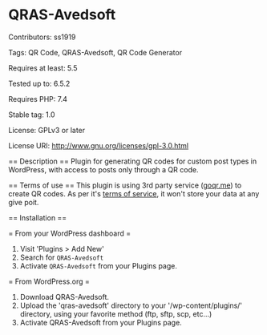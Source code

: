 # QRAS-Avedsoft
Contributors: ss1919

Tags: QR Code, QRAS-Avedsoft, QR Code Generator

Requires at least: 5.5

Tested up to: 6.5.2

Requires PHP: 7.4

Stable tag: 1.0

License: GPLv3 or later

License URI: <a href="http://www.gnu.org/licenses/gpl-3.0.html"> http://www.gnu.org/licenses/gpl-3.0.html </a>

== Description ==
Plugin for generating QR codes for custom post types in WordPress, with access to posts only through a QR code.

== Terms of use ==
This plugin is using 3rd party service (<a href="http://goqr.me/api/" target="_blank">goqr.me</a>) to create QR codes. As per it's <a href="http://goqr.me/api/doc/create-qr-code/#general_tos" target="_blank">terms of service</a>, it won't store your data at any give poit.

== Installation ==

= From your WordPress dashboard =

1. Visit 'Plugins > Add New'
2. Search for `QRAS-Avedsoft`
3. Activate `QRAS-Avedsoft` from your Plugins page.

= From WordPress.org =

1. Download QRAS-Avedsoft.
2. Upload the 'qras-avedsoft' directory to your '/wp-content/plugins/' directory, using your favorite method (ftp, sftp, scp, etc...)
3. Activate QRAS-Avedsoft from your Plugins page.
